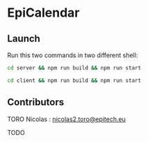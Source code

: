# EpiCalendar

## Launch
Run this two commands in two different shell:
```sh
cd server && npm run build && npm run start
```
```sh
cd client && npm run build && npm run start
```

## Contributors
TORO Nicolas : nicolas2.toro@epitech.eu


TODO